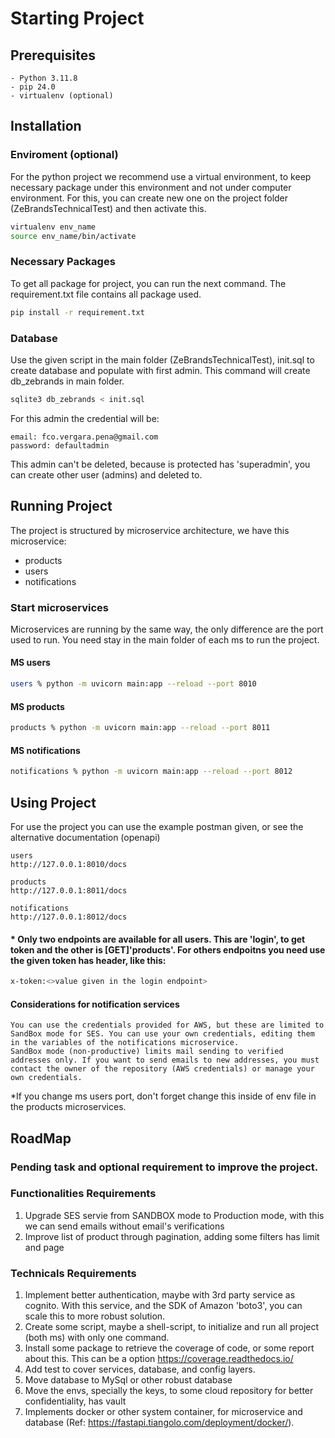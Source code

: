 # Starting Project

## Prerequisites

    - Python 3.11.8
    - pip 24.0
    - virtualenv (optional)
    

## Installation

### Enviroment (optional)

For the python project we recommend use a virtual environment, to keep necessary package under this environment and not under computer environment.
For this, you can create new one on the project folder (ZeBrandsTechnicalTest) and then activate this.

```bash
virtualenv env_name
source env_name/bin/activate
```
### Necessary Packages

To get all package for project, you can run the next command. The requirement.txt file contains all package used.

```bash
pip install -r requirement.txt
```

### Database

Use the given script in the main folder (ZeBrandsTechnicalTest), init.sql to create database and populate with first admin. This command will create db_zebrands in main folder.

```bash
sqlite3 db_zebrands < init.sql
```

For this admin the credential will be:
```
email: fco.vergara.pena@gmail.com
password: defaultadmin
```
This admin can't be deleted, because is protected has 'superadmin', you can create other user (admins) and deleted to.

## Running Project

The project is structured by microservice architecture, we have this microservice: 
* products
* users
* notifications

### Start microservices

Microservices are running by the same way, the only difference are the port used to run. You need stay in the main folder of each ms to run the project.

#### MS users
```bash
users % python -m uvicorn main:app --reload --port 8010
```
#### MS products
```bash
products % python -m uvicorn main:app --reload --port 8011
```

#### MS notifications
```bash
notifications % python -m uvicorn main:app --reload --port 8012
```

## Using Project

For use the project you can use the example postman given, or see the alternative documentation (openapi)
```
users
http://127.0.0.1:8010/docs

products
http://127.0.0.1:8011/docs

notifications
http://127.0.0.1:8012/docs
```

#### * Only two endpoints are available for all users. This are 'login', to get token and the other is [GET]'products'. For others endpoitns you need use the given token has header, like this:
```bash
x-token:<>value given in the login endpoint>
```

#### Considerations for notification services
```
You can use the credentials provided for AWS, but these are limited to SandBox mode for SES. You can use your own credentials, editing them in the variables of the notifications microservice.
SandBox mode (non-productive) limits mail sending to verified addresses only. If you want to send emails to new addresses, you must contact the owner of the repository (AWS credentials) or manage your own credentials.
```

*If you change ms users port, don't forget change this inside of env file in the products microservices.
## RoadMap

### Pending task and optional requirement to improve the project.

### Functionalities Requirements
1. Upgrade SES servie from SANDBOX mode to Production mode, with this we can send emails without email's verifications
2. Improve list of product through pagination, adding some filters has limit and page

### Technicals Requirements
1. Implement better authentication, maybe with 3rd party service as cognito. With this service, and the SDK of Amazon 'boto3', you can scale this to more robust solution.
2. Create some script, maybe a shell-script, to initialize and run all project (both ms) with only one command.
3. Install some package to retrieve the coverage of code, or some report about this. This can be a option https://coverage.readthedocs.io/
4. Add test to cover services, database, and config layers.
5. Move database to MySql or other robust database
5. Move the envs, specially the keys, to some cloud repository for better confidentiality, has vault
6. Implements docker or other system container, for microservice and database (Ref: https://fastapi.tiangolo.com/deployment/docker/).